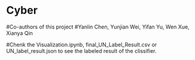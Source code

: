 # Cyber

#Co-authors of this project
#Yanlin Chen, Yunjian Wei, Yifan Yu, Wen Xue, Xianya Qin


#Chenk the Visualization.ipynb, final_UN_Label_Result.csv or UN_label_result.json to see the labeled result of the clissifier.

